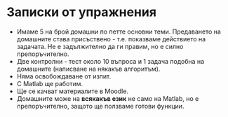 # Записки от упражнения

- Имаме 5 на брой домашни по петте основни теми. Предаването на домашните става присъствено - т.е. показваме действието на задачата. Не е задължително да ги правим, но е силно препоръчително.
- Две контролни - тест около 10 въпроса и 1 задача подобна на домашните (написване на някакъв алгоритъм).
- Няма освобождаване от изпит.
- С Matlab ще работим.
- Ще се качват материалите в Moodle.
- Домашните може на **всякакъв език** не само на Matlab, но е препоръчително, защото ще ползваме готови функции.
